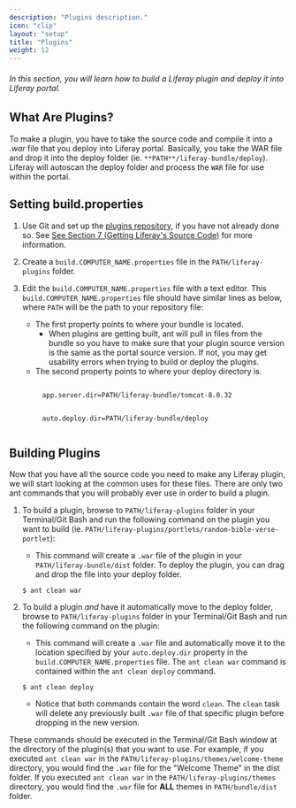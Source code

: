 ```yaml
---
description: "Plugins description."
icon: "clip"
layout: "setup"
title: "Plugins"
weight: 12
---
```


###### In this section, you will learn how to build a Liferay plugin and deploy it into Liferay portal.

<article id="whatArePlugins">

## What Are Plugins?

To make a plugin, you have to take the source code and compile it into a _.war_ file that you deploy into Liferay portal. Basically, you take the WAR file and drop it into the deploy folder (ie. `**PATH**/liferay-bundle/deploy`). Liferay will autoscan the deploy folder and process the `WAR` file for use within the portal.

</article>

<article id="settingBuildProperties">

## Setting build.properties

1. Use Git and set up the [plugins repository](https://github.com/liferay/liferay-plugins), if you have not already done so.  See [See Section 7 (Getting Liferay's Source Code)](/setup/getting-liferays-source-code.html) for more information.

2. Create a `build.COMPUTER_NAME.properties` file in the `PATH/liferay-plugins` folder.

3. Edit the `build.COMPUTER_NAME.properties` file with a text editor. This `build.COMPUTER_NAME.properties` file should have similar lines as below, where `PATH` will be the path to your repository file:

	- The first property points to where your bundle is located.
		- When plugins are getting built, ant will pull in files from the bundle so you have to make sure that your plugin source version is the same as the portal source version.  If not, you may get usability errors when trying to build or deploy the plugins.
	- The second property points to where your deploy directory is.

	<pre><code>
		app.server.dir=PATH/liferay-bundle/tomcat-8.0.32
		<br>
		auto.deploy.dir=PATH/liferay-bundle/deploy
	</code></pre>

</article>

<article id="buildingPlugins">

## Building Plugins

Now that you have all the source code you need to make any Liferay plugin, we will start looking at the common uses for these files. There are only two ant commands that you will probably ever use in order to build a plugin.

1. To build a plugin, browse to `PATH/liferay-plugins` folder in your Terminal/Git Bash and run the following command on the plugin you want to build (ie. `PATH/liferay-plugins/portlets/random-bible-verse-portlet`):

	- This command will create a `.war` file of the plugin in your `PATH/liferay-bundle/dist` folder. To deploy the plugin, you can drag and drop the file into your deploy folder.

	```
	$ ant clean war
	```

2. To build a plugin _and_ have it automatically move to the deploy folder, browse to `PATH/liferay-plugins` folder in your Terminal/Git Bash and run the following command on the plugin:

	- This command will create a `.war` file and automatically move it to the location specified by your `auto.deploy.dir` property in the `build.COMPUTER_NAME.properties` file. The `ant clean war` command is contained within the `ant clean deploy` command.

	```
	$ ant clean deploy
	```

	- Notice that both commands contain the word `clean`. The `clean` task will delete any previously built `.war` file of that specific plugin before dropping in the new version.

These commands should be executed in the Terminal/Git Bash window at the directory of the plugin(s) that you want to use. For example, if you executed `ant clean war` in the `PATH/liferay-plugins/themes/welcome-theme` directory, you would find the `.war` file for the "Welcome Theme" in the dist folder. If you executed `ant clean war` in the `PATH/liferay-plugins/themes` directory, you would find the `.war` file for **ALL** themes in `PATH/bundle/dist` folder.

</article>